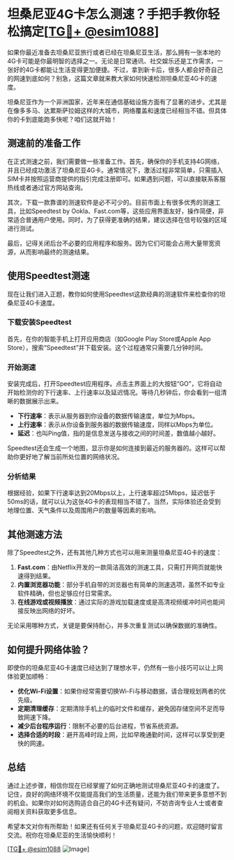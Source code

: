 # 坦桑尼亚4G卡怎么测速？手把手教你轻松搞定[[TG💪+ @esim1088](https://t.me/s/esim1088)]

如果你最近准备去坦桑尼亚旅行或者已经在坦桑尼亚生活，那么拥有一张本地的4G卡可能是你最明智的选择之一。无论是日常通讯、社交娱乐还是工作需求，一张好的4G卡都能让生活变得更加便捷。不过，拿到新卡后，很多人都会好奇自己的网速到底如何？别急，这篇文章就来教大家如何快速检测坦桑尼亚4G卡的速度。

坦桑尼亚作为一个非洲国家，近年来在通信基础设施方面有了显著的进步。尤其是在像多多马、达累斯萨拉姆这样的大城市，网络覆盖和速度已经相当不错。但具体你的卡到底能跑多快呢？咱们这就开始！

## 测速前的准备工作

在正式测速之前，我们需要做一些准备工作。首先，确保你的手机支持4G网络，并且已经成功激活了坦桑尼亚4G卡。通常情况下，激活过程非常简单，只需插入SIM卡并按照运营商提供的指引完成注册即可。如果遇到问题，可以直接联系客服热线或者通过官方网站查询。

其次，下载一款靠谱的测速软件是必不可少的。目前市面上有很多优秀的测速工具，比如Speedtest by Ookla、Fast.com等，这些应用界面友好，操作简便，非常适合普通用户使用。同时，为了获得更准确的结果，建议选择在信号较强的区域进行测试。

最后，记得关闭后台不必要的应用程序和服务。因为它们可能会占用大量带宽资源，从而影响最终的测速结果。

## 使用Speedtest测速

现在让我们进入正题，教你如何使用Speedtest这款经典的测速软件来检查你的坦桑尼亚4G卡速度。

### 下载安装Speedtest

首先，在你的智能手机上打开应用商店（如Google Play Store或Apple App Store），搜索“Speedtest”并下载安装。这个过程通常只需要几分钟时间。

### 开始测速

安装完成后，打开Speedtest应用程序。点击主界面上的大按钮“GO”，它将自动开始检测你的下行速率、上行速率以及延迟情况。等待几秒钟后，你会看到一组清晰的数据展示出来。

- **下行速率**：表示从服务器到你设备的数据传输速度，单位为Mbps。
- **上行速率**：表示从你设备到服务器的数据传输速度，同样以Mbps为单位。
- **延迟**：也叫Ping值，指的是信息发送与接收之间的时间差，数值越小越好。

Speedtest还会生成一个地图，显示你是如何连接到最近的服务器的。这样可以帮助你更好地了解当前所处位置的网络状况。

### 分析结果

根据经验，如果下行速率达到20Mbps以上，上行速率超过5Mbps，延迟低于50ms的话，就可以认为这张4G卡的表现相当不错了。当然，实际体验还会受到地理位置、天气条件以及周围用户的数量等因素的影响。

## 其他测速方法

除了Speedtest之外，还有其他几种方式也可以用来测量坦桑尼亚4G卡的速度：

1. **Fast.com**：由Netflix开发的一款简洁高效的测速工具，只需打开网页就能快速得到结果。
2. **内置浏览器功能**：部分手机自带的浏览器也有简单的测速选项，虽然不如专业软件精确，但也足够应付日常需求。
3. **在线游戏或视频播放**：通过实际的游戏加载速度或是高清视频缓冲时间也能间接反映出网络的好坏。

无论采用哪种方式，关键是要保持耐心，并多次重复测试以确保数据的准确性。

## 如何提升网络体验？

即使你的坦桑尼亚4G卡速度已经达到了理想水平，仍然有一些小技巧可以让上网体验更加顺畅：

- **优化Wi-Fi设置**：如果你经常需要切换Wi-Fi与移动数据，请合理规划两者的优先级。
- **定期清理缓存**：定期清除手机上的临时文件和缓存，避免因存储空间不足而导致网速下降。
- **减少后台程序运行**：限制不必要的后台进程，节省系统资源。
- **选择合适的时段**：避开高峰时段上网，比如早晚通勤时间，这样可以享受到更快的网速。

## 总结

通过上述步骤，相信你现在已经掌握了如何正确地测试坦桑尼亚4G卡的速度了。记住，良好的网络环境不仅能提高我们的生活质量，还能为我们带来更多意想不到的机会。如果你对如何选购适合自己的4G卡还有疑问，不妨咨询专业人士或者查阅相关资料获取更多信息。

希望本文对你有所帮助！如果还有任何关于坦桑尼亚4G卡的问题，欢迎随时留言交流。祝你在坦桑尼亚的生活愉快顺利！

[[TG💪+ @esim1088](https://t.me/s/esim1088) ![Image](https://i.postimg.cc/4NQfJmqS/Snipaste-2025-05-13-00-14-12.png)]